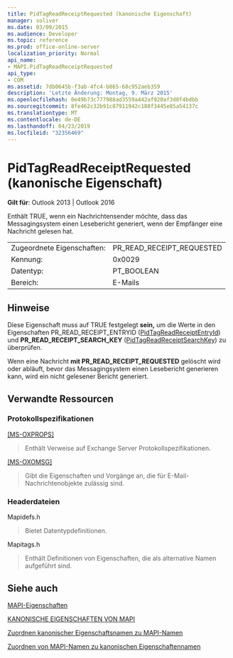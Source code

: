 ```yaml
---
title: PidTagReadReceiptRequested (kanonische Eigenschaft)
manager: soliver
ms.date: 03/09/2015
ms.audience: Developer
ms.topic: reference
ms.prod: office-online-server
localization_priority: Normal
api_name:
- MAPI.PidTagReadReceiptRequested
api_type:
- COM
ms.assetid: 7db0645b-f3ab-4fc4-b865-68c952aeb359
description: 'Letzte Änderung: Montag, 9. März 2015'
ms.openlocfilehash: 0e49b73c777988ad3559a442af920af3d8f4bdbb
ms.sourcegitcommit: 8fe462c32b91c87911942c188f3445e85a54137c
ms.translationtype: MT
ms.contentlocale: de-DE
ms.lasthandoff: 04/23/2019
ms.locfileid: "32356469"
---
```

# <a name="pidtagreadreceiptrequested-canonical-property"></a>PidTagReadReceiptRequested (kanonische Eigenschaft)

  
  
**Gilt für**: Outlook 2013 | Outlook 2016 
  
Enthält TRUE, wenn ein Nachrichtensender möchte, dass das Messagingsystem einen Lesebericht generiert, wenn der Empfänger eine Nachricht gelesen hat.
  
|||
|:-----|:-----|
|Zugeordnete Eigenschaften:  <br/> |PR_READ_RECEIPT_REQUESTED  <br/> |
|Kennung:  <br/> |0x0029  <br/> |
|Datentyp:  <br/> |PT_BOOLEAN  <br/> |
|Bereich:  <br/> |E-Mails  <br/> |
   
## <a name="remarks"></a>Hinweise

Diese Eigenschaft muss auf TRUE festgelegt **sein,** um die Werte in den Eigenschaften PR_READ_RECEIPT_ENTRYID ([PidTagReadReceiptEntryId](pidtagreadreceiptentryid-canonical-property.md)) und **PR_READ_RECEIPT_SEARCH_KEY** ([PidTagReadReceiptSearchKey](pidtagreadreceiptsearchkey-canonical-property.md)) zu überprüfen.
  
Wenn eine Nachricht **mit PR_READ_RECEIPT_REQUESTED** gelöscht wird oder abläuft, bevor das Messagingsystem einen Lesebericht generieren kann, wird ein nicht gelesener Bericht generiert. 
  
## <a name="related-resources"></a>Verwandte Ressourcen

### <a name="protocol-specifications"></a>Protokollspezifikationen

[[MS-OXPROPS]](https://msdn.microsoft.com/library/f6ab1613-aefe-447d-a49c-18217230b148%28Office.15%29.aspx)
  
> Enthält Verweise auf Exchange Server Protokollspezifikationen.
    
[[MS-OXOMSG]](https://msdn.microsoft.com/library/daa9120f-f325-4afb-a738-28f91049ab3c%28Office.15%29.aspx)
  
> Gibt die Eigenschaften und Vorgänge an, die für E-Mail-Nachrichtenobjekte zulässig sind.
    
### <a name="header-files"></a>Headerdateien

Mapidefs.h
  
> Bietet Datentypdefinitionen.
    
Mapitags.h
  
> Enthält Definitionen von Eigenschaften, die als alternative Namen aufgeführt sind.
    
## <a name="see-also"></a>Siehe auch



[MAPI-Eigenschaften](mapi-properties.md)
  
[KANONISCHE EIGENSCHAFTEN VON MAPI](mapi-canonical-properties.md)
  
[Zuordnen kanonischer Eigenschaftsnamen zu MAPI-Namen](mapping-canonical-property-names-to-mapi-names.md)
  
[Zuordnen von MAPI-Namen zu kanonischen Eigenschaftennamen](mapping-mapi-names-to-canonical-property-names.md)

